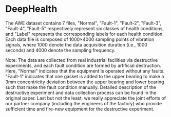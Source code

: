 # DeepHealth

The AWE dataset contains 7 files, "Normal", "Fault-1", "Fault-2", "Fault-3", "Fault-4", "Fault-5" respectively represent six classes of health conditions, and "Label" represents the corresponding labels for each health condition. Each data file is composed of 1000×4000 sampling points of vibration signals, where 1000 denote the data acquisition duration (i.e., 1000 seconds) and 4000 denote the sampling frequency.

Note: The data are collected from real industrial facilities via destructive experiments, and each fault condition are formed by artificial destruction. Here, "Normal" indicates that the equipment is operated without any faults. "Fault-1" indicates that one gasket is added to the upper bearing to make a 3mm concentricity deviation between the upper bearing and lower bearing such that make the fault condition manually. Detailed description of the destructive experiment and data collection process can be found in the original paper. Last but not the least, we really appreciate the joint efforts of our partner company (including the engineers of the factory) who provide sufficient time and fire-new equipment for the destructive experiment. 
